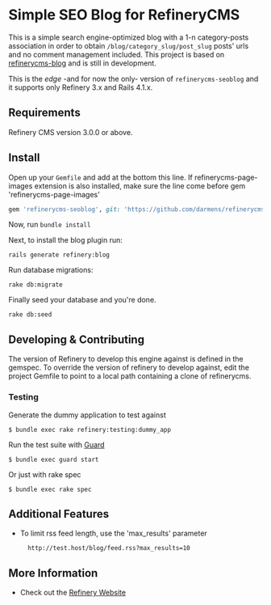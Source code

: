 # Simple SEO Blog for RefineryCMS

This is a simple search engine-optimized blog with a 1-n category-posts association in order to obtain `/blog/category_slug/post_slug` posts' urls and no comment management included.
This project is based on [refinerycms-blog](https://github.com/refinery/refinerycms-blog) and is still in development.

This is the *edge* -and for now the only- version of `refinerycms-seoblog` and it supports only Refinery 3.x and Rails 4.1.x.

<!-- Options:

* [ShareThis.com](http://sharethis.com) support on posts. To enable, set your key in Refinery's settings area. -->

## Requirements

Refinery CMS version 3.0.0 or above.

## Install

Open up your ``Gemfile`` and add at the bottom this line. If refinerycms-page-images extension is also installed, make sure the line come before gem 'refinerycms-page-images'

```ruby
gem 'refinerycms-seoblog', git: 'https://github.com/darmens/refinerycms-seoblog', branch: 'master'
```

Now, run ``bundle install``

Next, to install the blog plugin run:

    rails generate refinery:blog

Run database migrations:

    rake db:migrate

Finally seed your database and you're done.

    rake db:seed

## Developing & Contributing

The version of Refinery to develop this engine against is defined in the gemspec. To override the version of refinery to develop against, edit the project Gemfile to point to a local path containing a clone of refinerycms.

### Testing

Generate the dummy application to test against

    $ bundle exec rake refinery:testing:dummy_app

Run the test suite with [Guard](https://github.com/guard/guard)

    $ bundle exec guard start

Or just with rake spec

    $ bundle exec rake spec

## Additional Features
* To limit rss feed length, use the 'max_results' parameter

        http://test.host/blog/feed.rss?max_results=10

## More Information
* Check out the [Refinery Website](http://refinerycms.com/)